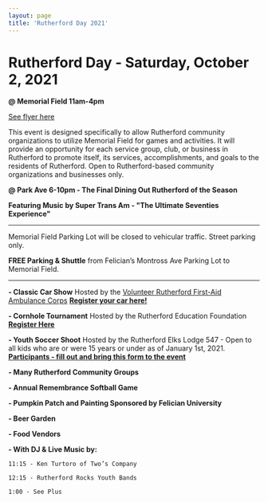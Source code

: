 ```yaml
---
layout: page
title: 'Rutherford Day 2021'
---
```


# Rutherford Day - Saturday, October 2, 2021

**@ Memorial Field 11am-4pm**

[See flyer here](https://storage.googleapis.com/static.rutherford-nj.com/events/RutherfordDay2021_Flyer_2.pdf)

This event is designed specifically to allow Rutherford community organizations to utilize Memorial Field for games and activities. It will provide an opportunity for each service group, club, or business in Rutherford to promote itself, its services, accomplishments, and goals to the residents of Rutherford. Open to Rutherford-based community organizations and businesses only. 


**@ Park Ave 6-10pm - The Final Dining Out Rutherford of the Season**

**Featuring Music by Super Trans Am  - "The Ultimate Seventies Experience"**

---

Memorial Field Parking Lot will be closed to vehicular traffic. Street parking only. 

**FREE Parking & Shuttle** from Felician’s Montross Ave Parking Lot to Memorial Field.

---


**- Classic Car Show** Hosted by the [Volunteer Rutherford First-Aid Ambulance Corps](https://www.rutherfordems.org/?fbclid=IwAR0kefm4ldVude7uy29OvgKDgWPOUVe9zHmie2BawY_A1UzYNkGiYMdJvkY) 
[**Register your car here!**](https://forms.gle/Ltz56PbtJQdzg41N8)

**- Cornhole Tournament** Hosted by the Rutherford Education Foundation [**Register Here**](https://www.rutherfordeducationfoundation.org/ref-cornhole-21)

**- Youth Soccer Shoot** Hosted by the Rutherford Elks Lodge 547  - Open to all kids who are or were 15 years or under as of January 1st, 2021. [**Participants - fill out and bring this form to the event**](https://storage.googleapis.com/static.rutherford-nj.com/community-events/rutherford-day/Lodge%20shoot%20application%20(2).pdf)

**- Many Rutherford Community Groups**  

**- Annual Remembrance Softball Game** 

**- Pumpkin Patch and Painting Sponsored by Felician University**

**- Beer Garden**

**- Food Vendors** 

**- With DJ & Live Music by:**

    11:15 - Ken Turtoro of Two’s Company

    12:15 - Rutherford Rocks Youth Bands

    1:00 - See Plus

